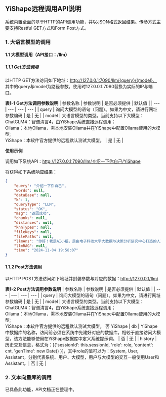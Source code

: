 

## YiShape远程调用API说明

系统内置全面的基于HTTP的API调用功能，并以JSON格式返回结果。传参方式主要支持Restful GET方式和Form Post方式。



### 1. 大语言模型的调用

#### 1.1 大模型调用（API接口：/llm）

##### 1.1.1 Get方法调用

以HTTP GET方法访问如下地址：http://127.0.0.1:7090/llm/{query}/{model}，
其中的query与model为路径参数。使用时127.0.0.1:7090替换为实际的IP与端口。

**表1-1 Get方法调用参数说明**
| 参数名称	| 参数说明	| 是否必须提供	| 默认值 |
| --- | --- | --- | --- |
| query	| 询问大模型的语句（问题）。如果为中文，请进行网址参数编码	| 是 | 无 |
| model	| 大语言模型的类型。当前支持以下大模型：<br>ChatGLM4：智谱清言4，由YiShape系统直接远程调用；<br>Ollama：本地Ollama，需本地安装Ollama并在YiShape中配置Ollama使用的大模型; <br>YiShape：本软件官方提供的远程默认测试大模型。 | 是 | 无 |


**使用示例**

调用如下系统API：http://127.0.0.1:7090/llm/介绍一下你自己/YiShape

将获得如下系统响应结果：

```json
{
    "query": "介绍一下你自己",
    "words": null,
    "dataBase": null,
    "k": 1,
    "queryType": "LLM",
    "status": "OK",
    "msg": "返回成功",
    "chunks": null,
    "distances": null,
    "knnTypes": null,
    "fileKeys": null,
    "filePaths": null,
    "llmAns": "你好！我是AI小蝠，是由电子科技大学大数据与决策分析研究中心打造的人工智能助手。我擅长处理各种信息查询、知识问答、语言理解等任务，可以为你提供帮助和支持。无论你有什么问题或者需要什么帮助，请随时告诉我。",
    "llmRAG": null,
    "time": "2024-11-04 19:58:07"
}
```

#### 1.1.2 Post方法调用

以HTTP POST方法访问如下地址并封装参数与对应的数据：http://127.0.0.1/llm/

**表1-2 Post方法调用参数说明**
| 参数名称	| 参数说明	| 是否必须提供	| 默认值 |
| --- | --- | --- | --- |
| query	| 询问大模型的语句（问题）。如果为中文，请进行网址参数编码 | 是 | 无 |
| model	| 大语言模型的类型。当前支持以下大模型：<br>ChatGLM4：智谱清言4，由YiShape系统直接远程调用；<br>Ollama：本地Ollama，需本地安装Ollama并在YiShape中配置Ollama使用的大模型;<br>YiShape：本软件官方提供的远程默认测试大模型。	否	YiShape
| db | YiShape中数据库的名称，访问前必须在系统中先建好对应的数据库。相较于直接访问大模型，该方法能够使用在YiShape数据库中定义系统提示词。 | 否 | 无 |
| history | 历史交互信息，格式为：[{'sessionId': this.sessionId, 'role': role, 'content': cnt, 'genTime': new Date() }]，其中role的值可以为：System, User, Assistant，分别代表系统、用户、大模型，用户与大模型的交互一般使用User和Assistant。| 否 | 无 |



### 2. 文本向量库的调用

已具备此功能，API文档正在整理中。








